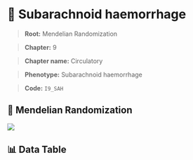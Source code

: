 # 🧪 Subarachnoid haemorrhage

> **Root:** Mendelian Randomization

> **Chapter:** 9  

> **Chapter name:** Circulatory

> **Phenotype:** Subarachnoid haemorrhage  

> **Code:** `I9_SAH`

## 🧬 Mendelian Randomization  

<img src="/MR/Figures/Forward/I9_SAH.png"/>

## 📊 Data Table

<CsvTableMRF src="/MR/Data/Forward/I9_SAH.csv"/>
